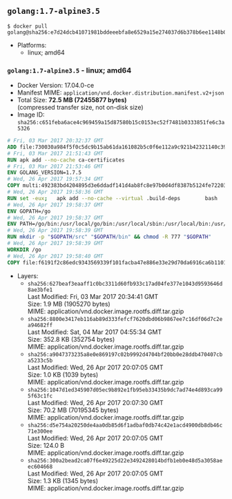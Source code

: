 ## `golang:1.7-alpine3.5`

```console
$ docker pull golang@sha256:e7d24dcb41071981bddeeebfa8e6529a15e274037d6b378b6ee1148b0dbdd808
```

-	Platforms:
	-	linux; amd64

### `golang:1.7-alpine3.5` - linux; amd64

-	Docker Version: 17.04.0-ce
-	Manifest MIME: `application/vnd.docker.distribution.manifest.v2+json`
-	Total Size: **72.5 MB (72455877 bytes)**  
	(compressed transfer size, not on-disk size)
-	Image ID: `sha256:c651feba6ace4c969459a15d87580b15c0153ec52f7481b0333851fe6c3a5326`

```dockerfile
# Fri, 03 Mar 2017 20:32:37 GMT
ADD file:730030a984f5f0c5dc9b15ab61da161082b5c0f6e112a9c921b42321140c3927 in / 
# Fri, 03 Mar 2017 21:51:43 GMT
RUN apk add --no-cache ca-certificates
# Fri, 03 Mar 2017 21:53:46 GMT
ENV GOLANG_VERSION=1.7.5
# Wed, 26 Apr 2017 19:57:34 GMT
COPY multi:492383bd4204895d3e6ddadf141d4ab8fc8e97b0d4df8387b5124fe722039f0d in /go-alpine-patches/ 
# Wed, 26 Apr 2017 19:58:36 GMT
RUN set -eux; 	apk add --no-cache --virtual .build-deps 		bash 		gcc 		musl-dev 		openssl 		go 	; 	export GOROOT_BOOTSTRAP="$(go env GOROOT)"; 		wget -O go.tgz "https://golang.org/dl/go$GOLANG_VERSION.src.tar.gz"; 	echo '4e834513a2079f8cbbd357502cccaac9507fd00a1efe672375798858ff291815 *go.tgz' | sha256sum -c -; 	tar -C /usr/local -xzf go.tgz; 	rm go.tgz; 		cd /usr/local/go/src; 	for p in /go-alpine-patches/*.patch; do 		[ -f "$p" ] || continue; 		patch -p2 -i "$p"; 	done; 	./make.bash; 		rm -rf /go-alpine-patches; 	apk del .build-deps; 		export PATH="/usr/local/go/bin:$PATH"; 	go version
# Wed, 26 Apr 2017 19:58:37 GMT
ENV GOPATH=/go
# Wed, 26 Apr 2017 19:58:37 GMT
ENV PATH=/go/bin:/usr/local/go/bin:/usr/local/sbin:/usr/local/bin:/usr/sbin:/usr/bin:/sbin:/bin
# Wed, 26 Apr 2017 19:58:39 GMT
RUN mkdir -p "$GOPATH/src" "$GOPATH/bin" && chmod -R 777 "$GOPATH"
# Wed, 26 Apr 2017 19:58:39 GMT
WORKDIR /go
# Wed, 26 Apr 2017 19:58:40 GMT
COPY file:f6191f2c86edc9343569339f101facba47e886e33e29d70da6916ca6b1101a53 in /usr/local/bin/ 
```

-	Layers:
	-	`sha256:627beaf3eaaff1c0bc3311d60fb933c17ad04fe377e1043d9593646d8ae3bfe1`  
		Last Modified: Fri, 03 Mar 2017 20:34:41 GMT  
		Size: 1.9 MB (1905270 bytes)  
		MIME: application/vnd.docker.image.rootfs.diff.tar.gzip
	-	`sha256:8800e3417eb116ab89d333fefcf7620dbd06b9867ee7c16df06d7c2ea94682ff`  
		Last Modified: Sat, 04 Mar 2017 04:55:34 GMT  
		Size: 352.8 KB (352754 bytes)  
		MIME: application/vnd.docker.image.rootfs.diff.tar.gzip
	-	`sha256:a9047373235a8e0e869197c02b9992d4704bf20bb0e28ddb470407cba5233c5b`  
		Last Modified: Wed, 26 Apr 2017 20:07:05 GMT  
		Size: 1.0 KB (1039 bytes)  
		MIME: application/vnd.docker.image.rootfs.diff.tar.gzip
	-	`sha256:1047d1ed345907d05ec9b892e1fb95eb33435b9dc7ad74e4d893ca995f63c1fc`  
		Last Modified: Wed, 26 Apr 2017 20:07:30 GMT  
		Size: 70.2 MB (70195345 bytes)  
		MIME: application/vnd.docker.image.rootfs.diff.tar.gzip
	-	`sha256:d5e754a20250de4aa0db85d6f1adbaf0db74c42e1acd4900db8db46c71e300ee`  
		Last Modified: Wed, 26 Apr 2017 20:07:05 GMT  
		Size: 124.0 B  
		MIME: application/vnd.docker.image.rootfs.diff.tar.gzip
	-	`sha256:300a2bead2ca07f6e49225d22e3492428014bdfb1eb0e48d5a3058aeec604668`  
		Last Modified: Wed, 26 Apr 2017 20:07:05 GMT  
		Size: 1.3 KB (1345 bytes)  
		MIME: application/vnd.docker.image.rootfs.diff.tar.gzip

